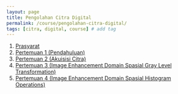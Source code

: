 ```yaml
---
layout: page
title: Pengolahan Citra Digital
permalink: /course/pengolahan-citra-digital/
tags: [citra, digital, course] # add tag
---
```


1. <a href="{{ site.baseurl }}/course/pengolahan-citra-digital/prasyarat">Prasyarat</a>
1. <a href="{{ site.baseurl }}/course/pengolahan-citra-digital/pertemuan-1">Pertemuan 1 (Pendahuluan)</a>
1. <a href="{{ site.baseurl }}/course/pengolahan-citra-digital/pertemuan-2">Pertemuan 2 (Akuisisi Citra)</a>
1. <a href="{{ site.baseurl }}/course/pengolahan-citra-digital/pertemuan-3">Pertemuan 3 (Image Enhancement Domain Spasial Gray Level Transformation)</a>
1. <a href="{{ site.baseurl }}/course/pengolahan-citra-digital/pertemuan-4">Pertemuan 4 (Image Enhancement Domain Spasial Histogram Operations)</a>
